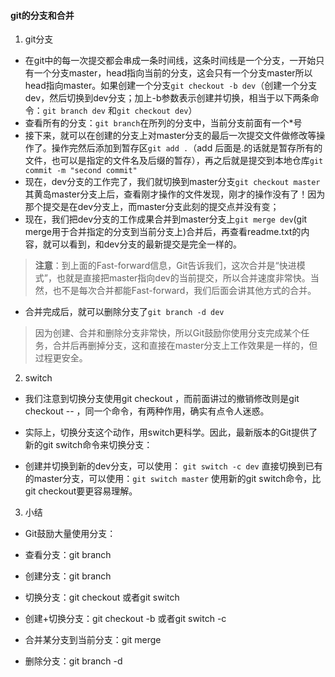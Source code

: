 #### git的分支和合并
1. git分支
- 在git中的每一次提交都会串成一条时间线，这条时间线是一个分支，一开始只有一个分支master，head指向当前的分支，这会只有一个分支master所以head指向master。如果创建一个分支```git checkout -b dev```（创建一个分支dev，然后切换到dev分支；加上-b参数表示创建并切换，相当于以下两条命令：```git branch dev``` 和```git checkout dev```）
- 查看所有的分支：```git branch```在所列的分支中，当前分支前面有一个*号
- 接下来，就可以在创建的分支上对master分支的最后一次提交文件做修改等操作了。操作完然后添加到暂存区```git add .```（add 后面是.的话就是暂存所有的文件，也可以是指定的文件名及后缀的暂存），再之后就是提交到本地仓库```git commit -m "second commit"```
- 现在，dev分支的工作完了，我们就切换到master分支```git checkout master``` 其黄岛master分支上后，查看刚才操作的文件发现，刚才的操作没有了！因为那个提交是在dev分支上，而master分支此刻的提交点并没有变；
- 现在，我们把dev分支的工作成果合并到master分支上```git merge dev```(git merge用于合并指定的分支到当前分支上)合并后，再查看readme.txt的内容，就可以看到，和dev分支的最新提交是完全一样的。
>**注意**：到上面的Fast-forward信息，Git告诉我们，这次合并是“快进模式”，也就是直接把master指向dev的当前提交，所以合并速度非常快。当然，也不是每次合并都能Fast-forward，我们后面会讲其他方式的合并。
- 合并完成后，就可以删除分支了```git branch -d dev```
> 因为创建、合并和删除分支非常快，所以Git鼓励你使用分支完成某个任务，合并后再删掉分支，这和直接在master分支上工作效果是一样的，但过程更安全。

2. switch 
- 我们注意到切换分支使用git checkout <branch>，而前面讲过的撤销修改则是git checkout -- <file>，同一个命令，有两种作用，确实有点令人迷惑。
- 实际上，切换分支这个动作，用switch更科学。因此，最新版本的Git提供了新的git switch命令来切换分支：

- 创建并切换到新的dev分支，可以使用：
```git switch -c dev```
直接切换到已有的master分支，可以使用：```git switch master```
使用新的git switch命令，比git checkout要更容易理解。

3. 小结
- Git鼓励大量使用分支：

- 查看分支：git branch

- 创建分支：git branch <name>

- 切换分支：git checkout <name>或者git switch <name>

- 创建+切换分支：git checkout -b <name>或者git switch -c <name>

- 合并某分支到当前分支：git merge <name>

- 删除分支：git branch -d <name>